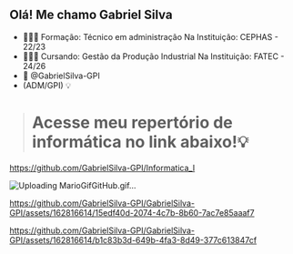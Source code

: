 ## Olá! Me chamo Gabriel Silva
- 👨🏻‍🎓 Formação: Técnico em administração
Na Instituição: CEPHAS - 22/23
- 👷🏼‍♂️ Cursando: Gestão da Produção Industrial
Na Instituição: FATEC - 24/26
- 📧 @GabrielSilva-GPI
- (ADM/GPI) 💡

> # Acesse meu repertório de informática no link abaixo!💡
https://github.com/GabrielSilva-GPI/Informatica_I

![Uploading MarioGifGitHub.gif…](https://user-images.githubusercontent.com/74038190/225813708-98b745f2-7d22-48cf-9150-083f1b00d6c9.gif)




https://github.com/GabrielSilva-GPI/GabrielSilva-GPI/assets/162816614/15edf40d-2074-4c7b-8b60-7ac7e85aaaf7



https://github.com/GabrielSilva-GPI/GabrielSilva-GPI/assets/162816614/b1c83b3d-649b-4fa3-8d49-377c613847cf

